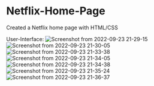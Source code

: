 # Netflix-Home-Page
Created a Netflix home page with HTML/CSS

User-Interface:
![Screenshot from 2022-09-23 21-29-15](https://user-images.githubusercontent.com/110757279/192004584-8f78978f-ea65-47bf-974c-b173dba9548c.png)
![Screenshot from 2022-09-23 21-30-05](https://user-images.githubusercontent.com/110757279/192004592-fb150de2-d3f2-47e8-b713-0f53c353376d.png)
![Screenshot from 2022-09-23 21-33-38](https://user-images.githubusercontent.com/110757279/192004601-f5461abf-ab39-447d-9898-1b44c27891f1.png)
![Screenshot from 2022-09-23 21-34-05](https://user-images.githubusercontent.com/110757279/192004607-49382e59-7a13-4d7a-9b2a-dfe8478a9be9.png)
![Screenshot from 2022-09-23 21-34-38](https://user-images.githubusercontent.com/110757279/192004619-0908f768-b4d0-4f31-b6a8-d22c685e93e9.png)
![Screenshot from 2022-09-23 21-35-24](https://user-images.githubusercontent.com/110757279/192004634-c809bc36-ddd2-4528-b02c-c9f91815cf49.png)
![Screenshot from 2022-09-23 21-36-37](https://user-images.githubusercontent.com/110757279/192004641-b6c4f93d-8672-42c5-815c-5916cc1910d9.png)
